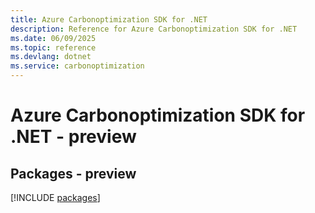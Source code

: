 ```yaml
---
title: Azure Carbonoptimization SDK for .NET
description: Reference for Azure Carbonoptimization SDK for .NET
ms.date: 06/09/2025
ms.topic: reference
ms.devlang: dotnet
ms.service: carbonoptimization
---
```

# Azure Carbonoptimization SDK for .NET - preview
## Packages - preview
[!INCLUDE [packages](carbonoptimization-index.md)]